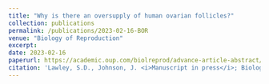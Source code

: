 ```yaml
---
title: "Why is there an oversupply of human ovarian follicles?"
collection: publications
permalink: /publications/2023-02-16-BOR
venue: "Biology of Reproduction"
excerpt:
date: 2023-02-16
paperurl: https://academic.oup.com/biolreprod/advance-article-abstract/doi/10.1093/biolre/ioad022/7043190
citation: 'Lawley, S.D., Johnson, J. <i>Manuscript in press</i>; Biology of Reproduction.'
---
```

